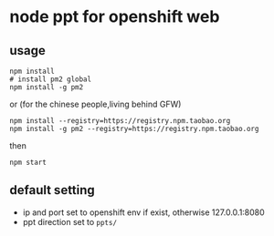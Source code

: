 # node ppt for openshift web 
## usage

```shell
npm install
# install pm2 global
npm install -g pm2
```

or (for the chinese people,living behind GFW)

```shell
npm install --registry=https://registry.npm.taobao.org
npm install -g pm2 --registry=https://registry.npm.taobao.org
```

then

```shell
npm start
```

## default setting
- ip and port set to openshift env if exist, otherwise 127.0.0.1:8080
- ppt direction set to `ppts/`
